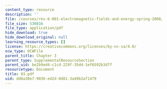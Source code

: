 ```yaml
---
content_type: resource
description: ''
file: /courses/res-6-001-electromagnetic-fields-and-energy-spring-2008/dd6a30e79036e42d0d813a49b2af1479_03.pdf
file_size: 530816
file_type: application/pdf
hide_download: true
hide_download_original: null
learning_resource_types: []
license: https://creativecommons.org/licenses/by-nc-sa/4.0/
ocw_type: OCWFile
parent_title: Chapter 3
parent_type: SupplementalResourceSection
parent_uid: be2b9ed4-c1cd-229f-35dd-1ef6592b3d7f
resourcetype: Document
title: 03.pdf
uid: dd6a30e7-9036-e42d-0d81-3a49b2af1479
---
```

